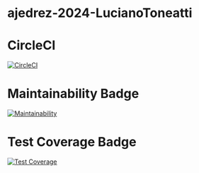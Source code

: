 # ajedrez-2024-LucianoToneatti

# CircleCI
[![CircleCI](https://dl.circleci.com/status-badge/img/gh/um-computacion-tm/ajedrez-2024-LucianoToneatti/tree/main.svg?style=svg)](https://dl.circleci.com/status-badge/redirect/gh/um-computacion-tm/ajedrez-2024-LucianoToneatti/tree/main)

# Maintainability Badge
[![Maintainability](https://api.codeclimate.com/v1/badges/4ad42c4442fe71f9df63/maintainability)](https://codeclimate.com/github/um-computacion-tm/ajedrez-2024-LucianoToneatti/maintainability)

# Test Coverage Badge
[![Test Coverage](https://api.codeclimate.com/v1/badges/4ad42c4442fe71f9df63/test_coverage)](https://codeclimate.com/github/um-computacion-tm/ajedrez-2024-LucianoToneatti/test_coverage)